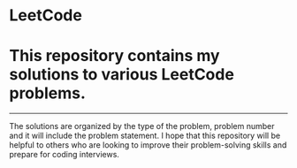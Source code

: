 # LeetCode
<h1>This repository contains my solutions to various LeetCode problems.</h1>
<hr> The solutions are organized by the type of the problem, problem number and it will include the problem statement. I hope that this repository will be helpful to others who are looking to improve their problem-solving skills and prepare for coding interviews.
